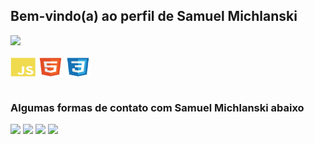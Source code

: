 ## Bem-vindo(a) ao perfil de Samuel Michlanski 
 <div>
   <img height="180em" src="https://github-readme-stats.vercel.app/api/top-langs/?username=SamuelMichlanski&layout=compact&langs_count=6&theme=tokyonight"/>
</div>
    
<div style="display: inline_block"><br>
  <img align="center" alt="Js" height="30" width="40" src="https://raw.githubusercontent.com/devicons/devicon/master/icons/javascript/javascript-plain.svg">
  <img align="center" alt="HTML" height="30" width="40" src="https://raw.githubusercontent.com/devicons/devicon/master/icons/html5/html5-original.svg">
  <img align="center" alt="CSS" height="30" width="40" src="https://raw.githubusercontent.com/devicons/devicon/master/icons/css3/css3-original.svg">
</div>
 
<br>
 
### Algumas formas de contato com Samuel Michlanski abaixo
 
<div>
  <a href="https://instagram.com/samuelmichlanski_09"><img src="https://img.shields.io/badge/-Instagram-%23E4405F?style=for-the-badge&logo=instagram&logoColor=white" ></a>
  <a href = "https://mailto:michlanskiti@gmail.com"><img src="https://img.shields.io/badge/-Gmail-%23333?style=for-the-badge&logo=gmail&logoColor=white"></a> 
  <a href = "https://api.whatsapp.com/send?phone=5546991382189"><img src="https://img.shields.io/badge/WhatsApp-25D366?style=for-the-badge&logo=whatsapp&logoColor=white"></a>
  <a href="https://www.linkedin.com/in/samuel-michlanski-0729122b6/"><img src="https://img.shields.io/badge/LinkedIn-0077B5?style=for-the-badge&logo=linkedin&logoColor=white"</a>
</div>

